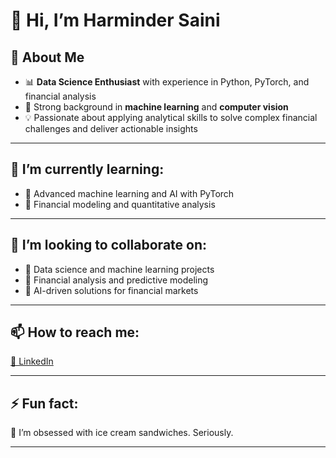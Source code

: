 # 👋 Hi, I’m Harminder Saini 

## 👀 About Me  
- 📊 **Data Science Enthusiast** with experience in Python, PyTorch, and financial analysis  
- 🤖 Strong background in **machine learning** and **computer vision**  
- 💡 Passionate about applying analytical skills to solve complex financial challenges and deliver actionable insights  

---

## 🌱 I’m currently learning:  
- 🚀 Advanced machine learning and AI with PyTorch  
- 🚀 Financial modeling and quantitative analysis  

---

## 💞️ I’m looking to collaborate on:  
- 🔎 Data science and machine learning projects  
- 🔎 Financial analysis and predictive modeling  
- 🔎 AI-driven solutions for financial markets  

---

## 📫 How to reach me:  
[💼 LinkedIn](https://www.linkedin.com/in/harminder-saini1/)  

---

## ⚡ Fun fact:  
🍦 I’m obsessed with ice cream sandwiches. Seriously.  

---

<!---
Harminder13/Harminder13 is a ✨ special ✨ repository because its `README.md` (this file) appears on your GitHub profile.
You can click the Preview link to take a look at your changes.
--->
